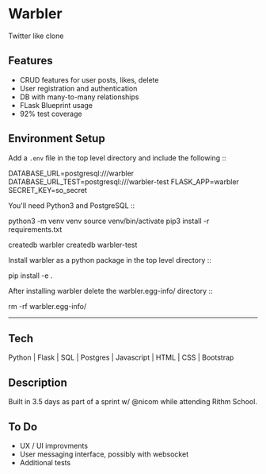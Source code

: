 # Warbler

Twitter like clone

## Features
- CRUD features for user posts, likes, delete
- User registration and authentication
- DB with many-to-many relationships
- FLask Blueprint usage
- 92% test coverage

## Environment Setup

Add a `.env` file in the top level directory and include the following ::

  DATABASE_URL=postgresql:///warbler
  DATABASE_URL_TEST=postgresql:///warbler-test
  FLASK_APP=warbler
  SECRET_KEY=so_secret

You'll need Python3 and PostgreSQL ::

  python3 -m venv venv
  source venv/bin/activate
  pip3 install -r requirements.txt

  createdb warbler
  createdb warbler-test

Install warbler as a python package in the top level directory ::

  pip install -e .

After installing warbler delete the warbler.egg-info/ directory ::

  rm -rf warbler.egg-info/
  
---

## Tech

Python | Flask | SQL | Postgres | Javascript | HTML | CSS | Bootstrap

## Description

Built in 3.5 days as part of a sprint w/ @nicom while attending Rithm School.

## To Do
- UX / UI improvments 
- User messaging interface, possibly with websocket
- Additional tests
